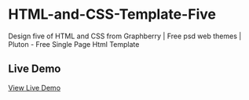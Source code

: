 # HTML-and-CSS-Template-Five

Design five of HTML and CSS from Graphberry | Free psd web themes | Pluton - Free Single Page Html Template   

## Live Demo

[View Live Demo](https://shahenda-elshayal.github.io/HTML-and-CSS-Template-Five/)
